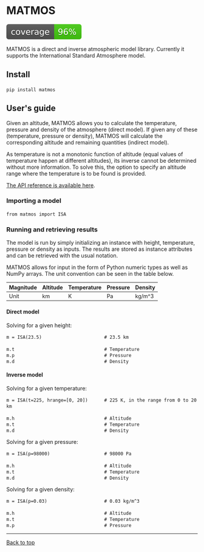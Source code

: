 # MATMOS

![alt text](tests/coverage/coverage.svg ".coverage available in tests/coverage/")

MATMOS is a direct and inverse atmospheric model library. Currently it supports 
the International Standard Atmosphere model.

## Install

`pip install matmos`

## User's guide

Given an altitude, MATMOS allows you to calculate the temperature, pressure and 
density of the atmosphere (direct model). If given any of these (temperature,
pressure or density), MATMOS will calculate the corresponding altitude and remaining 
quantities (indirect model).

As temperature is not a monotonic function of altitude (equal values of temperature happen 
at different altitudes), its inverse cannot be determined without more information. To solve 
this, the option to specify an altitude range where the temperature is to be found is 
provided.

[The API reference is available here](https://alopezrivera-docs.github.io/matmos/).
 
### Importing a model

```
from matmos import ISA
```

### Running and retrieving results

The model is run by simply initializing an instance with 
height, temperature, pressure or density as inputs. 
The results are stored as instance attributes and can be retrieved with
the usual notation.

MATMOS allows for input in the form of Python numeric types as well as NumPy arrays. 
The unit convention can be seen in the table below.

| Magnitude | Altitude | Temperature | Pressure | Density | 
| ---       | ---      | ---         | ---      | ---     | 
| Unit      | km       | K           | Pa       | kg/m^3  |

#### Direct model

Solving for a given height:

```
m = ISA(23.5)                       # 23.5 km

m.t                                 # Temperature
m.p                                 # Pressure
m.d                                 # Density
```

#### Inverse model

Solving for a given temperature:

```
m = ISA(t=225, hrange=[0, 20])      # 225 K, in the range from 0 to 20 km

m.h                                 # Altitude
m.t                                 # Temperature
m.d                                 # Density
```

Solving for a given pressure:

```
m = ISA(p=98000)                    # 98000 Pa

m.h                                 # Altitude
m.t                                 # Temperature
m.d                                 # Density
```

Solving for a given density:

```
m = ISA(p=0.03)                     # 0.03 kg/m^3

m.h                                 # Altitude
m.t                                 # Temperature
m.p                                 # Pressure
```

---
[Back to top](#matmos)
